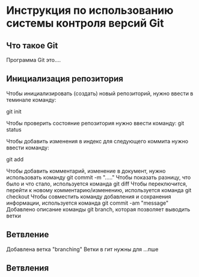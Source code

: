 # **Инструкция по использованию системы контроля версий Git**

## Что такое Git

Программа Git это....

## Инициализация репозитория

Чтобы инициализировать (создать) новый репозиторий, нужно ввести в теминале команду:

git init



Чтобы проверить состояние репозитория нужно ввести команду:
git status

Чтобы добавить изменения в индекс для следующего коммита нужно ввести команду:

git add <filename>

Чтобы добавить комментарий, изменение в документ, нужно использовать команду git commit -m "....."
Чтобы показать разницу, что было и что стало, используется команда git diff 
Чтобы переключится, перейти к новому комментарию/изменению, используется команда git checkout 
Чтобы совместить команду добавления и сохранения информации, используется команда git commit -am "message"
Добавлено описание команды git branch, которая позволяет выводить ветки
## Ветвление
Добавлена ветка "branching"
Ветки в гит нужны для ...пше
## Ветвления